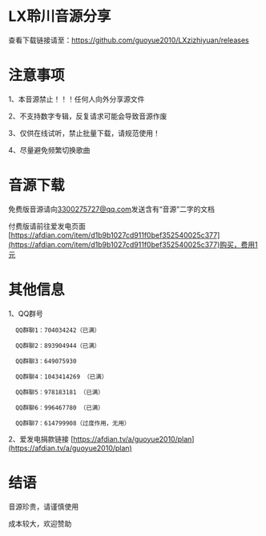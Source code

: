# LX聆川音源分享

查看下载链接请至：https://github.com/guoyue2010/LXzizhiyuan/releases

# 注意事项

1、本音源禁止！！！任何人向外分享源文件

2、不支持数字专辑，反复请求可能会导致音源作废

3、仅供在线试听，禁止批量下载，请规范使用！

4、尽量避免频繁切换歌曲

# 音源下载

免费版音源请向[3300275727@qq.com](mailto:3300275727@qq.com)发送含有“音源”二字的文档

付费版请前往爱发电页面[https://afdian.com/item/d1b9b1027cd911f0bef352540025c377](https://afdian.com/item/d1b9b1027cd911f0bef352540025c377)购买，费用1元

# 其他信息

1、QQ群号

      QQ群聊1：704034242（已满）
    
      QQ群聊2：893904944（已满）

      QQ群聊3：649075930
      
      QQ群聊4：1043414269 （已满）
      
      QQ群聊5：978183181 （已满）
      
      QQ群聊6：996467780 （已满）

      QQ群聊7：614799908（过度作用，无用）

2、爱发电捐款链接
[https://afdian.tv/a/guoyue2010/plan](https://afdian.tv/a/guoyue2010/plan)

# 结语
音源珍贵，请谨慎使用

成本较大，欢迎赞助

